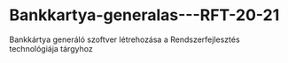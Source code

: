 # Bankkartya-generalas---RFT-20-21
Bankkártya generáló szoftver létrehozása a Rendszerfejlesztés technológiája tárgyhoz
